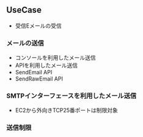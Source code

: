 

## UseCase
* 受信Eメールの受信

### メールの送信
* コンソールを利用したメール送信
* APIを利用したメール送信
* SendEmail API
* SendRawEmail API

### SMTPインターフェースを利用したメール送信

* EC2から外向きTCP25番ポートは制限対象

### 送信制限


